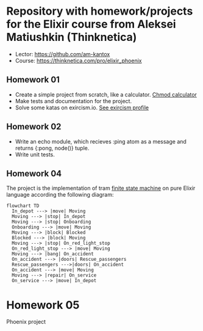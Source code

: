 # Repository with homework/projects for the Elixir course from Aleksei Matiushkin (Thinknetica)

- Lector: https://github.com/am-kantox
- Course: https://thinknetica.com/pro/elixir_phoenix

## Homework 01

- Create a simple project from scratch, like a calculator. [Chmod calculator](https://github.com/dmitry-sidorov/elixir_course_2024_thinknetica/tree/homework_01/create-mix-project/project_one)
- Make tests and documentation for the project.
- Solve some katas on exircism.io. [See exircism profile](https://exercism.org/profiles/dmitry-sidorov/solutions?track_slug=elixir)

## Homework 02

- Write an echo module, which recieves :ping atom as a message and returns {:pong, node()} tuple.
- Write unit tests.

## Homework 04

The project is the implementation of tram [finite state machine](https://en.wikipedia.org/wiki/Finite-state_machine) on pure Elixir language according the following diagram:

```renderAs=mermaid
flowchart TD
  In_depot ---> |move| Moving
  Moving ---> |stop| In_depot
  Moving ---> |stop| Onboarding
  Onboarding ---> |move| Moving
  Moving ---> |block| Blocked
  Blocked ---> |block| Moving
  Moving ---> |stop| On_red_light_stop
  On_red_light_stop ---> |move| Moving
  Moving ---> |bang| On_accident
  On_accident ---> |doors| Rescue_passengers
  Rescue_passengers --->|doors| On_accident
  On_accident ---> |move| Moving
  Moving ---> |repair| On_service
  On_service ---> |move| In_depot
```

# Homework 05

Phoenix project